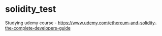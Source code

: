 # solidity_test
Studying udemy course - https://www.udemy.com/ethereum-and-solidity-the-complete-developers-guide
